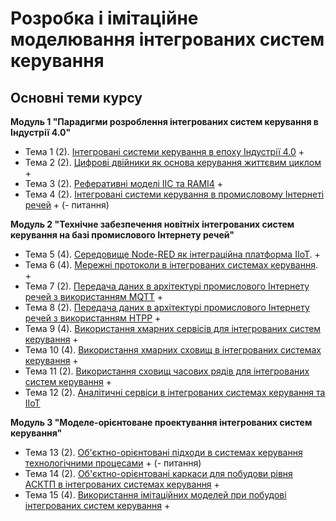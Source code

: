 # Розробка і імітаційне моделювання інтегрованих систем керування

## Основні теми курсу

**Модуль 1 "Парадигми розроблення інтегрованих систем керування в Індустрії 4.0"** 

- Тема 1 (2). [Інтегровані системи керування в епоху Індустрії 4.0](1_intro.md) +
- Тема 2 (2). [Цифрові двійники як основа керування життєвим циклом](2_twin.md) +
- Тема 3 (2). [Реферативні моделі IIC та RAMI4](3_refmodel.md) +
- Тема 4 (2). [Інтегровані системи керування в промисловому Інтернеті речей](4_iiot.md) + (- питання)

**Модуль 2 "Технічне забезпечення новітніх інтегрованих систем керування на базі промислового Інтернету речей"** 

- Тема 5 (4). [Середовище Node-RED як інтеграційна платформа IIoT](5_nodered.md). +
- Тема 6 (4). [Мережні протоколи в інтегрованих системах керування](6_tcpudp.md). +
- Тема 7 (2). [Передача даних в архітектурі промислового Інтернету речей з використанням MQTT](7_mqtt.md) +
- Тема 8 (2). [Передача даних в архітектурі промислового Інтернету речей з використанням HTPP](8_httpapi.md) +
- Тема 9 (4). [Використання хмарних сервісів для інтегрованих систем керування](9_cloud.md) +
- Тема 10 (4). [Використання хмарних сховищ в інтегрованих системах керування](10_cloudstorage.md) +
- Тема 11 (2). [Використання сховищ часових рядів для інтегрованих систем керування](11_tsdb.md) +
- Тема 12 (2). [Аналітичні сервіси в інтегрованих системах керування та IIoT](12_analyt.md)

**Модуль 3 "Моделе-орієнтоване проектування інтегрованих систем керування"** 

- Тема 13 (2). [Об'єктно-орієнтовані підходи в системах керування технологічними процесами](13_oop.md) + (- питання)
- Тема 14 (2). [Об'єктно-орієнтовані каркаси для побудови рівня АСКТП в інтегрованих системах керування](14_framework.md) + 
- Тема 15 (4). [Використання імітаційних моделей при побудові інтегрованих систем керування](15_simul.md)  +

